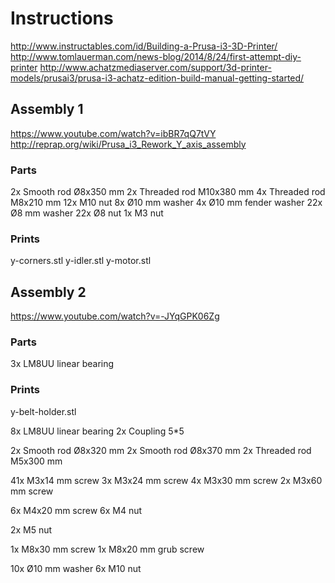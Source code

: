 # Instructions

http://www.instructables.com/id/Building-a-Prusa-i3-3D-Printer/
http://www.tomlauerman.com/news-blog/2014/8/24/first-attempt-diy-printer
http://www.achatzmediaserver.com/support/3d-printer-models/prusai3/prusa-i3-achatz-edition-build-manual-getting-started/


## Assembly 1
https://www.youtube.com/watch?v=ibBR7qQ7tVY
http://reprap.org/wiki/Prusa_i3_Rework_Y_axis_assembly

### Parts
2x Smooth rod Ø8x350 mm
2x Threaded rod M10x380 mm
4x Threaded rod M8x210 mm
12x M10 nut
8x Ø10 mm washer
4x Ø10 mm fender washer
22x Ø8 mm washer
22x Ø8 nut
1x M3 nut

### Prints
y-corners.stl
y-idler.stl
y-motor.stl


## Assembly 2
https://www.youtube.com/watch?v=-JYqGPK06Zg

### Parts
3x LM8UU linear bearing

### Prints
y-belt-holder.stl









8x LM8UU linear bearing
2x Coupling 5*5

2x Smooth rod Ø8x320 mm
2x Smooth rod Ø8x370 mm
2x Threaded rod M5x300 mm

41x M3x14 mm screw
3x M3x24 mm screw
4x M3x30 mm screw
2x M3x60 mm screw

6x M4x20 mm screw
6x M4 nut

2x M5 nut

1x M8x30 mm screw
1x M8x20 mm grub screw

10x Ø10 mm washer
6x M10 nut
